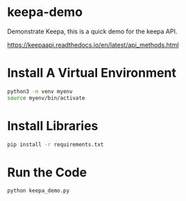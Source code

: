 # keepa-demo
 Demonstrate Keepa, this is a quick demo for the keepa API.

 https://keepaapi.readthedocs.io/en/latest/api_methods.html

# Install A Virtual Environment

```bash
python3 -m venv myenv
source myenv/bin/activate
```

# Install Libraries

```bash
pip install -r requirements.txt
```

# Run the Code

```bash
python keepa_demo.py
```